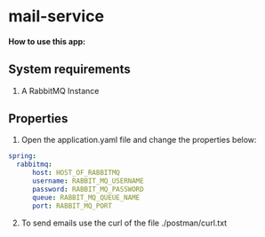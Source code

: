 # mail-service

#### How to use this app:

## System requirements
1. A RabbitMQ Instance

## Properties

1. Open the application.yaml file and change the properties below:

```yaml
spring:
  rabbitmq:
      host: HOST_OF_RABBITMQ
      username: RABBIT_MQ_USERNAME
      password: RABBIT_MQ_PASSWORD
      queue: RABBIT_MQ_QUEUE_NAME
      port: RABBIT_MQ_PORT
```

2. To send emails use the curl of the file ./postman/curl.txt

